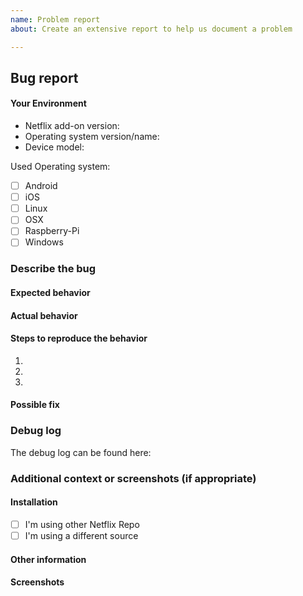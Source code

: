 ```yaml
---
name: Problem report
about: Create an extensive report to help us document a problem

---
```

## Bug report

#### Your Environment
- Netflix add-on version: <!--- e.g. 14.1 -->
- Operating system version/name: <!--- e.g. Windows 10, LibreElec 9.0, etc... -->
- Device model:  <!--- if appropriate -->

Used Operating system:
* [ ] Android
* [ ] iOS
* [ ] Linux
* [ ] OSX
* [ ] Raspberry-Pi
* [ ] Windows

### Describe the bug
<!--- A bug report that is not clear will be closed -->
<!--- WHEN APPROPRIATE (MOST OF THE CASES) ALWAYS ATTACH THE LINK FOR KODI LOG FILE, SEE BELOW -->
<!--- Put your text below this line -->

#### Expected behavior
<!--- Tell us what should happen -->
<!--- Put your text below this line -->

#### Actual behavior
<!--- Tell us what happens instead -->
<!--- Put your text below this line -->

#### Steps to reproduce the behavior
<!--- Put your text below this line -->
1. 
2. 
3. 

#### Possible fix
<!--- Not obligatory, but suggest a fix or reason for the bug -->
<!--- Put your text below this line -->

### Debug log
<!--- How to get the log? Read Kodi wiki: https://kodi.wiki/view/Log_file/Easy
RESPECT THE RULES!
- A DEBUG LOG IS ALWAYS MANDATORY WHEN CREATING AN ISSUE. PROVIDE ONE!
- Do NOT PASTE THE CONTENT of the log HERE
- Do NOT CUT the log
- If the log file is really huge (more 1Mb) in Kodi settings disable "Component-specific logging" then create a new log
-->
The debug log can be found here: 

### Additional context or screenshots (if appropriate)

#### Installation
* [ ] I'm using other Netflix Repo <!--- Specify which one is used -->
* [ ] I'm using a different source <!--- Specify which one is used -->

#### Other information
<!--- E.g. related issues, suggestions, links for us to have context, etc... -->
<!--- Put your text below this line -->

#### Screenshots
<!--- Add some screenshots if that helps understanding your problem -->


<!---
This addon respects the same rules used in the Kodi forum
https://kodi.wiki/view/Official:Forum_rules
therefore the single violation will eliminate your request
-->
